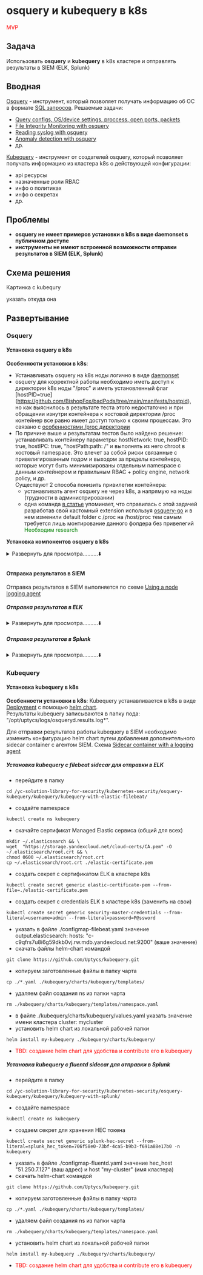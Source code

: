 # osquery и kubequery в k8s
<span style="color: red"> MVP </span>

## Задача

Использовать **osquery** и **kubequery** в k8s кластере и отправлять результаты в SIEM (ELK, Splunk)

## Вводная

[Osquery](https://github.com/osquery/osquery) - инструмент, который позволяет получать информацию об ОС в формате [SQL запросов](https://osquery.io/schema/current/#file_events). 
Решаемые задачи: 
- [Query configs, OS/device settings, proccess, open ports, packets](https://github.com/osquery/osquery#what-is-osquery)
- [File Integrity Monitoring with osquery](https://osquery.readthedocs.io/en/stable/deployment/file-integrity-monitoring/)
- [Reading syslog with osquery](https://osquery.readthedocs.io/en/stable/deployment/syslog/)
- [Anomaly detection with osquery](https://osquery.readthedocs.io/en/stable/deployment/anomaly-detection/)
- др.

[Kubequery](https://github.com/Uptycs/kubequery) - инструмент от создателей osquery, который позволяет получать информацию из кластера k8s о действующей конфигурации:
- api ресурсы
- назначенные роли RBAC
- инфо о политиках
- инфо о секретах
- др.

## Проблемы

- **osquery не имеет примеров установки в k8s в виде daemonset в публичном доступе**
- **инструменты не имеют встроенной возможности отправки результатов в SIEM (ELK, Splunk)**

## Схема решения
Картинка с kubequry

указать откуда она

## Развертывание

### Osquery

#### Установка osquery в k8s
**Особенности установки в k8s**:
- Устанавливать osquery на k8s ноды логично в виде [daemonset](https://kubernetes.io/docs/concepts/workloads/controllers/daemonset/)  
- osquery для корректной работы необходимо иметь доступ к директории k8s ноды "/proc" и иметь установленный флаг [hostPID=true] (https://github.com/BishopFox/badPods/tree/main/manifests/hostpid), но как выяснилось в результате теста этого недостаточно и при обращении изнутри контейнера к хостовой директории /proc контейнер все равно имеет доступ только к своим процессам. Это связано с [особенностями /proc директории](https://stackoverflow.com/questions/47072586/docker-access-host-proc)
- По причине выше и результатам тестов было найдено решение: устанавливать контейнеру параметры: hostNetwork: true, hostPID: true, hostIPC: true, "hostPath:path: /" и выполнять из него chroot в хостовый namespace. Это влечет за собой риски связанные с привелигированным подом и выходом за пределы контейнера, которые могут быть минимизированы отдельным namespace с данным контейнером и правильным RBAC + policy engine, network policy, и др.  
Существуют 2 способа понизить привилегии контейнера:
    - устанавливать агент osquery не через k8s, а напрямую на ноды (трудности в администрировании)
    - одна команда [в статье](https://developer.ibm.com/articles/monitoring-containers-osquery/) упоминает, что справилась с этой задачей разработав свой кастомный extension используя [osquery-go](https://github.com/kolide/osquery-go/blob/master/README.md) и в нем изменили default folder с /proc на /host/proc тем самым требуется лишь монтирование данного фолдера без привелегий <span style="color: green"> Необходим research </span>  



**Установка компонентов osquery в k8s**
<details>
<summary>Развернуть для просмотра..........⬇️</summary>

**Подготовленная конфигурация включает**:
- основной конфиг osquery с включенным:
    - контролем целостности критичных k8s nodes файлов (согласно CIS Benchmark)
    - включенными [osquery packs](https://github.com/osquery/osquery/tree/master/packs): "incident response", "vuln-management"
- конфиг со скриптом, который проверяет наличие osquery бинарника на k8s ноде и при необходимости копирует его и запускает

**Прериквизиты**:
- развернутый кластер [Managed Service for Kubernetes](https://cloud.yandex.ru/docs/managed-kubernetes/quickstart)


- скачайте файлы репозитория 
```
git clone https://github.com/yandex-cloud/yc-solution-library-for-security.git 
```
- перейдите в папку
```
cd /yc-solution-library-for-security/kubernetes-security/osquery-kubequery/osquery-install-daemonset/ 
```
- при необходимости кастомизируйте файлы: configmap-config.yaml, configmap-pack_conf.yaml
- выполните команду
```
kubectl apply -f ./ns.yaml 
kubectl apply -f ./
```
- <span style="color: red"> TBD: создание helm chart </span>

</details>

## 

#### Отправка результатов в SIEM
Отправка результатов в SIEM выполняется по схеме [Using a node logging agent](https://kubernetes.io/docs/concepts/cluster-administration/logging/#using-a-node-logging-agent)

##### Отправка результатов в ELK
<details>
<summary>Развернуть для просмотра..........⬇️</summary>  

Для отправки в ELK используется [filebeat](https://www.elastic.co/beats/filebeat). Filebeat имеет встроенный [модуль osquery](https://www.elastic.co/guide/en/beats/filebeat/current/filebeat-module-osquery.html). Устанавливается с помощью [helm-chart](https://github.com/elastic/helm-charts/tree/main/filebeat). 

<скрин>

**Прериквизиты**:
- развернутый кластер [Managed Service for Elasticsearch](https://cloud.yandex.ru/docs/managed-elasticsearch/operations/cluster-create)
- credentials от кластера

**Установка компонентов в k8s**
- перейдите в папку
```
cd /yc-solution-library-for-security/kubernetes-security/osquery-kubequery/filebeat-helm/
```
- скачайте сертификат Managed Elastic сервиса (общий для всех)
```
mkdir ~/.elasticsearch && \
wget  "https://storage.yandexcloud.net/cloud-certs/CA.pem" -O ~/.elasticsearch/root.crt && \
chmod 0600 ~/.elasticsearch/root.crt
cp ~/.elasticsearch/root.crt ./elastic-certificate.pem
```
- создать секрет с сертификатом ELK в кластере k8s 
```
kubectl create secret generic elastic-certificate-pem --from-file=./elastic-certificate.pem
```
- создать секрет с credentials ELK в кластере k8s (заменить на свои)
```
kubectl create secret generic security-master-credentials --from-literal=username=admin --from-literal=password=P@ssword
```
- подготовить существующий в папке файл ./values.yaml (отредактикровать)
```
задать имя elk хоста
extraEnvs:
    - name: "ELASTICSEARCH_HOSTS"
      value: "c-c9qfrs7u8i6g59dkb0vj.rw.mdb.yandexcloud.net:9200"
при необходимости поменять конфигурационный файл
```
- установить helm chart с указанием модифицированного helm файла values
```
helm repo add elastic https://helm.elastic.co

helm install filebeat elastic/filebeat -f values.yaml
```
- проверить наличие записей в базе ELK в индексе filebeat-osquery (создать index pattern)
-  <span style="color: red"> TBD: создание отделього dashboard в ELK для osquery (установленные пакеты, шел команды, открытые порты, версии ос и нод и т.д.) </span>

</details>

##### Отправка результатов в Splunk

<details>
<summary>Развернуть для просмотра..........⬇️</summary>  

Для отправки в Splunk используется [fluentd splunk hec plugin](https://github.com/splunk/fluent-plugin-splunk-hec). Устанавливается с помощью [helm-chart](https://github.com/splunk/splunk-connect-for-kubernetes/tree/develop/helm-chart/splunk-connect-for-kubernetes/charts/splunk-kubernetes-logging
). 

<скрин>

**Прериквизиты**:
- развернутый Splunk
- настроенный [HTTP Event Collector](https://docs.splunk.com/Documentation/SplunkCloud/8.2.2105/Data/UsetheHTTPEventCollector#Configure_HTTP_Event_Collector_on_Splunk_Enterprise)
- HEC Токен для отправки событий 

**Установка компонентов в k8s**
- перейдите в папку
```
cd /yc-solution-library-for-security/kubernetes-security/osquery-kubequery/fluentsplunk-helm/
```
- подготовить существующий в папке файл ./values.yaml (отредактикровать) либо [скачать исходный](https://github.com/splunk/splunk-connect-for-kubernetes/blob/develop/helm-chart/splunk-connect-for-kubernetes/charts/splunk-kubernetes-logging/values.yaml)

```
задать имя splunk хоста
splunk:
  hec:
    host: 51.250.7.127 (укажите ваше значение)
```
- установить helm chart с указанием файла ./values.yaml , вашего HEC Token и настройками SSL
```
helm install my-splunk-logging -f values.yaml --set splunk.hec.insecureSSL=true --set splunk.hec.token=20d504ff-269b-4443-953f-fb721c890d91 --set splunk-kubernetes-logging.fullnameOverride=splunk-logging https://github.com/splunk/splunk-connect-for-kubernetes/releases/download/1.4.5/splunk-kubernetes-logging-1.4.5.tgz
```

</details>

### Kubequery

#### Установка kubequery в k8s

**Особенности установки в k8s**:
Kubequery устанавливается в k8s в виде [Deployment](https://kubernetes.io/docs/concepts/workloads/controllers/deployment/) с помощью [helm chart](https://github.com/Uptycs/kubequery#helm).  
Результаты kubequery записываются в папку пода: "/opt/uptycs/logs/osqueryd.results.log*".

Для отправки результатов работы kubequery в SIEM необходимо изменить конфигурацию helm chart путем добавления дополнительного sidecar container с агентом SIEM. Схема [Sidecar container with a logging agent](https://kubernetes.io/docs/concepts/cluster-administration/logging/#sidecar-container-with-a-logging-agent)  


##### Установка kubequery с filebeat sidecar для отправки в ELK

- перейдите в папку
```
cd /yc-solution-library-for-security/kubernetes-security/osquery-kubequery/kubequery/kubequery-with-elastic-filebeat/
```
- создайте namespace 
```
kubectl create ns kubequery
```
- скачайте сертификат Managed Elastic сервиса (общий для всех)
```
mkdir ~/.elasticsearch && \
wget  "https://storage.yandexcloud.net/cloud-certs/CA.pem" -O ~/.elasticsearch/root.crt && \
chmod 0600 ~/.elasticsearch/root.crt
cp ~/.elasticsearch/root.crt ./elastic-certificate.pem
```
- создать секрет с сертификатом ELK в кластере k8s 
```
kubectl create secret generic elastic-certificate-pem --from-file=./elastic-certificate.pem
```
- создать секрет с credentials ELK в кластере k8s (заменить на свои)
```
kubectl create secret generic security-master-credentials --from-literal=username=admin --from-literal=password=P@ssword
```
- указать в файле ./configmap-filebeat.yaml значение output.elasticsearch: hosts: "c-c9qfrs7u8i6g59dkb0vj.rw.mdb.yandexcloud.net:9200" (ваше значение)
- скачать файлы helm-chart командой
```
git clone https://github.com/Uptycs/kubequery.git
```
- копируем заготовленные файлы в папку чарта
```
cp ./*.yaml ./kubequery/charts/kubequery/templates/
```
- удаляем файл создания ns из папки чарта
```
rm ./kubequery/charts/kubequery/templates/namespace.yaml
```
- в файле ./kubequery/charts/kubequery/values.yaml указать значение имени кластера cluster: mycluster
- установить helm chart из локальной рабочей папки
```
helm install my-kubequery ./kubequery/charts/kubequery/ 
```
- <span style="color: red"> TBD: создание helm chart для удобства и contribute его в kubequery </span>


##### Установка kubequery с fluentd sidecar для отправки в Splunk

- перейдите в папку
```
cd /yc-solution-library-for-security/kubernetes-security/osquery-kubequery/kubequery/kubequery-with-splunk/
```
- создайте namespace 
```
kubectl create ns kubequery
```
- создаем секрет для хранения HEC токена
```
kubectl create secret generic splunk-hec-secret --from-literal=splunk_hec_token=706f58e0-73bf-4ca5-b9b3-f691a88e17b0 -n kubequery
```
- указать в файле ./configmap-fluentd.yaml значение hec_host "51.250.7.127" (ваш адрес) и host "my-cluster" (имя кластера)
- скачать helm-chart командой 
```
git clone https://github.com/Uptycs/kubequery.git
```
- копируем заготовленные файлы в папку чарта
```
cp ./*.yaml ./kubequery/charts/kubequery/templates/
```
- удаляем файл создания ns из папки чарта
```
rm ./kubequery/charts/kubequery/templates/namespace.yaml
```
- установить helm chart из локальной рабочей папки
```
helm install my-kubequery ./kubequery/charts/kubequery/ 
```
- <span style="color: red"> TBD: создание helm chart для удобства и contribute его в kubequery </span>